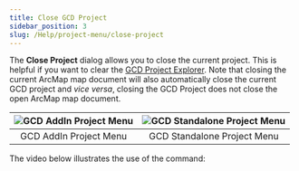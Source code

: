 ```yaml
---
title: Close GCD Project
sidebar_position: 3
slug: /Help/project-menu/close-project
---
```



The **Close Project** dialog allows you to close the current project. This is helpful if you want to clear the [GCD Project Explorer](/Help/GCD_Project_Explorer). Note that closing the current ArcMap map document will also automatically close the current GCD project and *vice versa*, closing the GCD Project does not close the open ArcMap map document. 

| ![GCD AddIn Project Menu](/img/CommandRefs/01_Project/addin_project_menu.png) | ![GCD Standalone Project Menu](/img/CommandRefs/01_Project/standalone_project_menu.png) |
|:--:|:--:|
| GCD AddIn Project Menu | GCD Standalone Project Menu |

The video below illustrates the use of the command:

<YouTubeEmbed videoId="b4ht2G6wQ4M" title="Close Project Video" />
